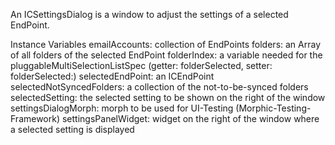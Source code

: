 An ICSettingsDialog is a window to adjust the settings of a selected EndPoint.

Instance Variables
	emailAccounts: 		collection of EndPoints
	folders:					an Array of all folders of the selected EndPoint
	folderIndex:			a variable needed for the pluggableMultiSelectionListSpec (getter: folderSelected, setter: folderSelected:)
	selectedEndPoint:		an ICEndPoint
	selectedNotSyncedFolders:	a collection of the not-to-be-synced folders
	selectedSetting:		the selected setting to be shown on the right of the window
	settingsDialogMorph:	morph to be used for UI-Testing (Morphic-Testing-Framework)
	settingsPanelWidget:	widget on the right of the window where a selected setting is displayed